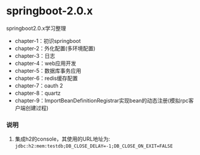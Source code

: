 # springboot-2.0.x
springboot2.0.x学习整理

- chapter-1：初识springboot 
- chapter-2：外化配置(多环境配置)
- chapter-3：日志
- chapter-4：web应用开发
- chapter-5：数据库事务应用
- chapter-6：redis缓存配置
- chapter-7：oauth 2
- chapter-8：quartz
- chapter-9：ImportBeanDefinitionRegistrar实现bean的动态注册(模拟rpc客户端创建过程)


### 说明
1. 集成h2的console，其使用的URL地址为: `jdbc:h2:mem:testdb;DB_CLOSE_DELAY=-1;DB_CLOSE_ON_EXIT=FALSE`